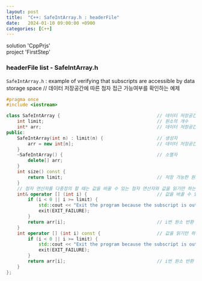 ```yaml
---
layout: post
title:  "C++: SafeIntArray.h : headerFile"
date:   2024-01-10 09:00:00 +0900
categories: [C++]
---
```


solution 'CppPrjs'   
project 'FirstStep'   
   
### headerFile list - SafeIntArray.h   
`SafeIntArray.h` : example of verifying that subscripts are accessible by data storage space // 데이터 저장공간에 따른 첨자 접근 가능여부를 확인하는 예제   
   
```cpp
#pragma once
#include <iostream>

class SafeIntArray {									// 데이터 저장공간에 따른 첨자 접근 가능여부를 확인하는 예제
	int limit;											// 원소의 개수
	int* arr;											// 데이터 저장공간
public:
	SafeIntArray(int n) : limit(n) {					// 생성자
		arr = new int[n];								// 데이터 저장공간 할당
	}
	~SafeIntArray() {									// 소멸자
		delete[] arr;
	}
	int size() const {
		return limit;									// 저장 가능한 원소 개수 리턴
	}
	// 첨자 연산자를 다중정의 할 때는 값을 바꿀 수 있는 첨자 연산자와 값을 읽기만 하는 첨자 연산자를 모두 구현해야 함
	int& operator [] (int i) {							// 값을 바꿀 수 있는(대입할 수 있는) 첨자 연산자 - i번 원소를 반환하는 멤버함수
		if (i < 0 || i >= limit) {
			std::cout << "Exit the program because the subscript is out of range.";
			exit(EXIT_FAILURE);
		}
		return arr[i];									// i번 원소 반환 - 참조를 전달
	}
	int operator [] (int i) const {						// 값을 읽기만 하는 첨자 연산자 - i번 원소를 반환하는 멤버함수
		if (i < 0 || i >= limit) {
			std::cout << "Exit the program because the subscript is out of range.";
			exit(EXIT_FAILURE);
		}
		return arr[i];									// i번 원소 반환 - 값을 전달
	}
};
```

